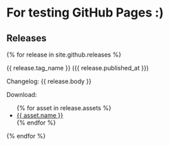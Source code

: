 # For testing GitHub Pages :)

## Releases

{% for release in site.github.releases %}

{{ release.tag_name }} ({{ release.published_at }})

Changelog: 
{{ release.body }}

Download:
<ul>
{% for asset in release.assets %}
<li><a href="{{ asset.browser_download_url }}">{{ asset.name }}</a></li>
{% endfor %}
</ul>

{% endfor %}

